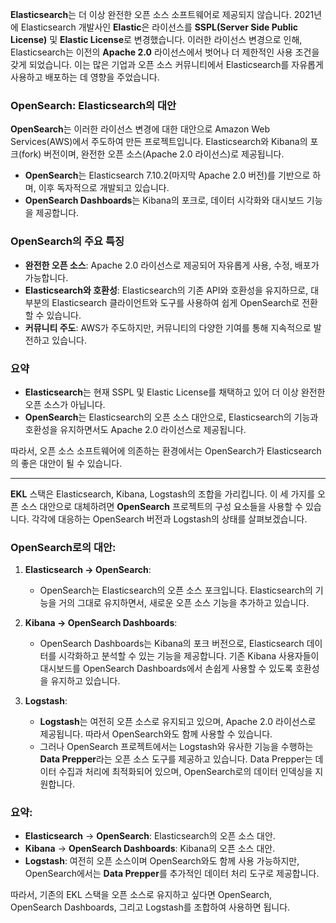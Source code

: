 **Elasticsearch**는 더 이상 완전한 오픈 소스 소프트웨어로 제공되지 않습니다. 2021년에 Elasticsearch 개발사인 **Elastic**은 라이선스를 **SSPL(Server Side Public License)** 및 **Elastic License**로 변경했습니다. 이러한 라이선스 변경으로 인해, Elasticsearch는 이전의 **Apache 2.0** 라이선스에서 벗어나 더 제한적인 사용 조건을 갖게 되었습니다. 이는 많은 기업과 오픈 소스 커뮤니티에서 Elasticsearch를 자유롭게 사용하고 배포하는 데 영향을 주었습니다.

### OpenSearch: Elasticsearch의 대안
**OpenSearch**는 이러한 라이선스 변경에 대한 대안으로 Amazon Web Services(AWS)에서 주도하여 만든 프로젝트입니다. Elasticsearch와 Kibana의 포크(fork) 버전이며, 완전한 오픈 소스(Apache 2.0 라이선스)로 제공됩니다.

- **OpenSearch**는 Elasticsearch 7.10.2(마지막 Apache 2.0 버전)를 기반으로 하며, 이후 독자적으로 개발되고 있습니다. 
- **OpenSearch Dashboards**는 Kibana의 포크로, 데이터 시각화와 대시보드 기능을 제공합니다.

### OpenSearch의 주요 특징
- **완전한 오픈 소스**: Apache 2.0 라이선스로 제공되어 자유롭게 사용, 수정, 배포가 가능합니다.
- **Elasticsearch와 호환성**: Elasticsearch의 기존 API와 호환성을 유지하므로, 대부분의 Elasticsearch 클라이언트와 도구를 사용하여 쉽게 OpenSearch로 전환할 수 있습니다.
- **커뮤니티 주도**: AWS가 주도하지만, 커뮤니티의 다양한 기여를 통해 지속적으로 발전하고 있습니다.

### 요약
- **Elasticsearch**는 현재 SSPL 및 Elastic License를 채택하고 있어 더 이상 완전한 오픈 소스가 아닙니다.
- **OpenSearch**는 Elasticsearch의 오픈 소스 대안으로, Elasticsearch의 기능과 호환성을 유지하면서도 Apache 2.0 라이선스로 제공됩니다. 

따라서, 오픈 소스 소프트웨어에 의존하는 환경에서는 OpenSearch가 Elasticsearch의 좋은 대안이 될 수 있습니다.

<hr/>

**EKL** 스택은 Elasticsearch, Kibana, Logstash의 조합을 가리킵니다. 이 세 가지를 오픈 소스 대안으로 대체하려면 **OpenSearch** 프로젝트의 구성 요소들을 사용할 수 있습니다. 각각에 대응하는 OpenSearch 버전과 Logstash의 상태를 살펴보겠습니다.

### OpenSearch로의 대안:
1. **Elasticsearch → OpenSearch**:
   - OpenSearch는 Elasticsearch의 오픈 소스 포크입니다. Elasticsearch의 기능을 거의 그대로 유지하면서, 새로운 오픈 소스 기능을 추가하고 있습니다.
   
2. **Kibana → OpenSearch Dashboards**:
   - OpenSearch Dashboards는 Kibana의 포크 버전으로, Elasticsearch 데이터를 시각화하고 분석할 수 있는 기능을 제공합니다. 기존 Kibana 사용자들이 대시보드를 OpenSearch Dashboards에서 손쉽게 사용할 수 있도록 호환성을 유지하고 있습니다.

3. **Logstash**:
   - **Logstash**는 여전히 오픈 소스로 유지되고 있으며, Apache 2.0 라이선스로 제공됩니다. 따라서 OpenSearch와도 함께 사용할 수 있습니다.
   - 그러나 OpenSearch 프로젝트에서는 Logstash와 유사한 기능을 수행하는 **Data Prepper**라는 오픈 소스 도구를 제공하고 있습니다. Data Prepper는 데이터 수집과 처리에 최적화되어 있으며, OpenSearch로의 데이터 인덱싱을 지원합니다.

### 요약:
- **Elasticsearch** → **OpenSearch**: Elasticsearch의 오픈 소스 대안.
- **Kibana** → **OpenSearch Dashboards**: Kibana의 오픈 소스 대안.
- **Logstash**: 여전히 오픈 소스이며 OpenSearch와도 함께 사용 가능하지만, OpenSearch에서는 **Data Prepper**를 추가적인 데이터 처리 도구로 제공합니다.

따라서, 기존의 EKL 스택을 오픈 소스로 유지하고 싶다면 OpenSearch, OpenSearch Dashboards, 그리고 Logstash를 조합하여 사용하면 됩니다.
